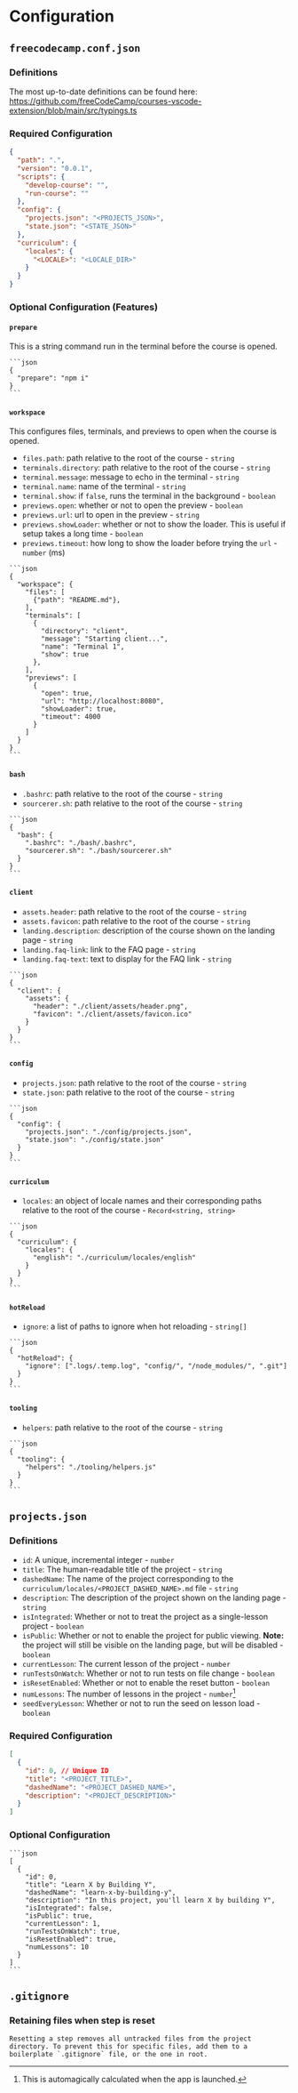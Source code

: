 # Configuration

## `freecodecamp.conf.json`

### Definitions

The most up-to-date definitions can be found here: https://github.com/freeCodeCamp/courses-vscode-extension/blob/main/src/typings.ts

### Required Configuration

```json
{
  "path": ".",
  "version": "0.0.1",
  "scripts": {
    "develop-course": "",
    "run-course": ""
  },
  "config": {
    "projects.json": "<PROJECTS_JSON>",
    "state.json": "<STATE_JSON>"
  },
  "curriculum": {
    "locales": {
      "<LOCALE>": "<LOCALE_DIR>"
    }
  }
}
```

### Optional Configuration (Features)

#### `prepare`

This is a string command run in the terminal before the course is opened.

````admonish example
```json
{
  "prepare": "npm i"
}
```
````

#### `workspace`

This configures files, terminals, and previews to open when the course is opened.

- `files.path`: path relative to the root of the course - `string`
- `terminals.directory`: path relative to the root of the course - `string`
- `terminal.message`: message to echo in the terminal - `string`
- `terminal.name`: name of the terminal - `string`
- `terminal.show`: if `false`, runs the terminal in the background - `boolean`
- `previews.open`: whether or not to open the preview - `boolean`
- `previews.url`: url to open in the preview - `string`
- `previews.showLoader`: whether or not to show the loader. This is useful if setup takes a long time - `boolean`
- `previews.timeout`: how long to show the loader before trying the `url` - `number` (ms)

````admonish example
```json
{
  "workspace": {
    "files": [
      {"path": "README.md"},
    ],
    "terminals": [
      {
        "directory": "client",
        "message": "Starting client...",
        "name": "Terminal 1",
        "show": true
      },
    ],
    "previews": [
      {
        "open": true,
        "url": "http://localhost:8080",
        "showLoader": true,
        "timeout": 4000
      }
    ]
  }
}
```
````

#### `bash`

- `.bashrc`: path relative to the root of the course - `string`
- `sourcerer.sh`: path relative to the root of the course - `string`

````admonish example
```json
{
  "bash": {
    ".bashrc": "./bash/.bashrc",
    "sourcerer.sh": "./bash/sourcerer.sh"
  }
}
```
````

#### `client`

- `assets.header`: path relative to the root of the course - `string`
- `assets.favicon`: path relative to the root of the course - `string`
- `landing.description`: description of the course shown on the landing page - `string`
- `landing.faq-link`: link to the FAQ page - `string`
- `landing.faq-text`: text to display for the FAQ link - `string`

````admonish example
```json
{
  "client": {
    "assets": {
      "header": "./client/assets/header.png",
      "favicon": "./client/assets/favicon.ico"
    }
  }
}
```
````

#### `config`

- `projects.json`: path relative to the root of the course - `string`
- `state.json`: path relative to the root of the course - `string`

````admonish example
```json
{
  "config": {
    "projects.json": "./config/projects.json",
    "state.json": "./config/state.json"
  }
}
```
````

#### `curriculum`

- `locales`: an object of locale names and their corresponding paths relative to the root of the course - `Record<string, string>`

````admonish example
```json
{
  "curriculum": {
    "locales": {
      "english": "./curriculum/locales/english"
    }
  }
}
```
````

#### `hotReload`

- `ignore`: a list of paths to ignore when hot reloading - `string[]`

````admonish example
```json
{
  "hotReload": {
    "ignore": [".logs/.temp.log", "config/", "/node_modules/", ".git"]
  }
}
```
````

#### `tooling`

- `helpers`: path relative to the root of the course - `string`

````admonish example
```json
{
  "tooling": {
    "helpers": "./tooling/helpers.js"
  }
}
```
````

## `projects.json`

### Definitions

- `id`: A unique, incremental integer - `number`
- `title`: The human-readable title of the project - `string`
- `dashedName`: The name of the project corresponding to the `curriculum/locales/<PROJECT_DASHED_NAME>.md` file - `string`
- `description`: The description of the project shown on the landing page - `string`
- `isIntegrated`: Whether or not to treat the project as a single-lesson project - `boolean`
- `isPublic`: Whether or not to enable the project for public viewing. **Note:** the project will still be visible on the landing page, but will be disabled - `boolean`
- `currentLesson`: The current lesson of the project - `number`
- `runTestsOnWatch`: Whether or not to run tests on file change - `boolean`
- `isResetEnabled`: Whether or not to enable the reset button - `boolean`
- `numLessons`: The number of lessons in the project - `number`[^1]
- `seedEveryLesson`: Whether or not to run the seed on lesson load - `boolean`

[^1]: This is automagically calculated when the app is launched.

### Required Configuration

```json
[
  {
    "id": 0, // Unique ID
    "title": "<PROJECT_TITLE>",
    "dashedName": "<PROJECT_DASHED_NAME>",
    "description": "<PROJECT_DESCRIPTION>"
  }
]
```

### Optional Configuration

````admonish example
```json
[
  {
    "id": 0,
    "title": "Learn X by Building Y",
    "dashedName": "learn-x-by-building-y",
    "description": "In this project, you'll learn X by building Y",
    "isIntegrated": false,
    "isPublic": true,
    "currentLesson": 1,
    "runTestsOnWatch": true,
    "isResetEnabled": true,
    "numLessons": 10
  }
]
```
````

## `.gitignore`

### Retaining files when step is reset

```admonish warning
Resetting a step removes all untracked files from the project directory. To prevent this for specific files, add them to a boilerplate `.gitignore` file, or the one in root.
```
